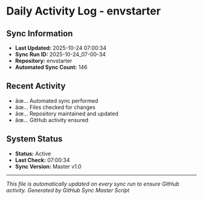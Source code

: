 ﻿# Daily Activity Log - envstarter

## Sync Information
- **Last Updated:** 2025-10-24 07:00:34
- **Sync Run ID:** 2025-10-24_07-00-34
- **Repository:** envstarter
- **Automated Sync Count:** 146

## Recent Activity
- âœ… Automated sync performed
- âœ… Files checked for changes
- âœ… Repository maintained and updated
- âœ… GitHub activity ensured

## System Status
- **Status:** Active
- **Last Check:** 07:00:34
- **Sync Version:** Master v1.0

---
*This file is automatically updated on every sync run to ensure GitHub activity.*
*Generated by GitHub Sync Master Script*
